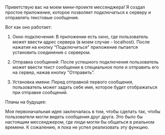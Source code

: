 Приветствую вас на моем мини-проекте мессенджера! Я создал простое приложение, которое позволяет подключаться к серверу и отправлять текстовые сообщения. 

Вот как оно работает:

1. Окно подключения: В приложении есть окно, где пользователь может ввести адрес сервера (в моем случае - localhost). После нажатия на кнопку "Подключиться" приложение пытается установить соединение с сервером.

2. Отправка сообщений: После успешного подключения пользователь может ввести текст сообщения в специальное поле и отправить его на сервер, нажав кнопку "Отправить".

3. Установка имени: Перед отправкой первого сообщения, пользователь может задать себе имя, которое будет отображаться при отправке сообщений.

Планы на будущее:

Моя первоначальная идея заключалась в том, чтобы сделать так, чтобы пользователи могли видеть сообщения друг друга. Это было бы настоящим мессенджером, где люди могли бы общаться в реальном времени. К сожалению, я пока не успел реализовать эту функцию.
